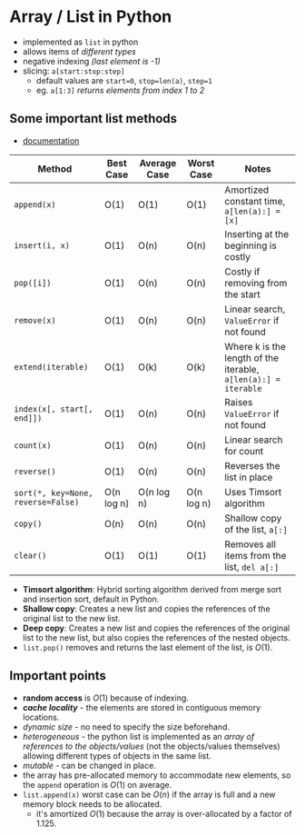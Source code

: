 # Array / List in Python

- implemented as `list` in python
- allows items of _different types_
- negative indexing _(last element is -1)_
- slicing: `a[start:stop:step]`
  - default values are `start=0`, `stop=len(a)`, `step=1`
  - eg. `a[1:3]` _returns elements from index 1 to 2_

## Some important list methods

- [documentation](https://docs.python.org/3/tutorial/datastructures.html)

| **Method**                         | **Best Case** | **Average Case** | **Worst Case** | **Notes**                                                      |
| ---------------------------------- | ------------- | ---------------- | -------------- | -------------------------------------------------------------- |
| `append(x)`                        | O(1)          | O(1)             | O(1)           | Amortized constant time, `a[len(a):] = [x]`                    |
| `insert(i, x)`                     | O(1)          | O(n)             | O(n)           | Inserting at the beginning is costly                           |
| `pop([i])`                         | O(1)          | O(n)             | O(n)           | Costly if removing from the start                              |
| `remove(x)`                        | O(1)          | O(n)             | O(n)           | Linear search, `ValueError` if not found                       |
| `extend(iterable)`                 | O(1)          | O(k)             | O(k)           | Where k is the length of the iterable, `a[len(a):] = iterable` |
| `index(x[, start[, end]])`         | O(1)          | O(n)             | O(n)           | Raises `ValueError` if not found                               |
| `count(x)`                         | O(1)          | O(n)             | O(n)           | Linear search for count                                        |
| `reverse()`                        | O(1)          | O(n)             | O(n)           | Reverses the list in place                                     |
| `sort(*, key=None, reverse=False)` | O(n log n)    | O(n log n)       | O(n log n)     | Uses Timsort algorithm                                         |
| `copy()`                           | O(n)          | O(n)             | O(n)           | Shallow copy of the list, `a[:]`                               |
| `clear()`                          | O(1)          | O(1)             | O(1)           | Removes all items from the list, `del a[:]`                    |

- **Timsort algorithm**: Hybrid sorting algorithm derived from merge sort and insertion sort, default in Python.
- **Shallow copy**: Creates a new list and copies the references of the original list to the new list.
- **Deep copy**: Creates a new list and copies the references of the original list to the new list, but also copies the references of the nested objects.
- `list.pop()` removes and returns the last element of the list, is $O(1)$.

## Important points

- **random access** is $O(1)$ because of indexing.
- **_cache locality_** - the elements are stored in contiguous memory locations.
- _dynamic size_ - no need to specify the size beforehand.
- _heterogeneous_ - the python list is implemented as an _array of references to the objects/values_ (not the objects/values themselves) allowing different types of objects in the same list.
- _mutable_ - can be changed in place.
- the array has pre-allocated memory to accommodate new elements, so the `append` operation is $O(1)$ on average.
- `list.append(x)` worst case can be $O(n)$ if the array is full and a new memory block needs to be allocated.
  - it's amortized $O(1)$ because the array is over-allocated by a factor of $1.125$.
